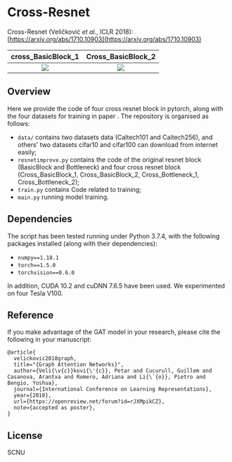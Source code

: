 # Cross-Resnet
Cross-Resnet (Veličković *et al.*, ICLR 2018): [https://arxiv.org/abs/1710.10903](https://arxiv.org/abs/1710.10903)

cross_BasicBlock_1            |  Cross_BasicBlock_2
:-------------------------:|:-------------------------:
![](https://github.com/FrankXu0808/Cross_resnet/blob/master/readme_images/1-198x1200.png?raw=true)  |  ![](https://github.com/FrankXu0808/Cross_resnet/blob/master/readme_images/1-198x1200.png?raw=true)

## Overview
Here we provide the code of four cross resnet block in pytorch, along with the four datasets for training in paper . The repository is organised as follows:
- `data/` contains two datasets data (Caltech101 and Caltech256), and others' two datasets cifar10 and cifar100 can download from internet easily;
- `resnetimprove.py` contains the code of the  original resnet block (BasicBlock and Bottleneck) and four cross resnet block (Cross_BasicBlock_1, Cross_BasicBlock_2, Cross_Bottleneck_1, Cross_Bottleneck_2);
- `train.py` contains Code related to training;
- `main.py` running model training.



## Dependencies

The script has been tested running under Python 3.7.4, with the following packages installed (along with their dependencies):

- `numpy==1.18.1`
- `torch==1.5.0`
- `torchvision==0.6.0`

In addition, CUDA 10.2 and cuDNN 7.6.5 have been used. We experimented on four Tesla V100.

## Reference
If you make advantage of the GAT model in your research, please cite the following in your manuscript:

```
@article{
  velickovic2018graph,
  title="{Graph Attention Networks}",
  author={Veli{\v{c}}kovi{\'{c}}, Petar and Cucurull, Guillem and Casanova, Arantxa and Romero, Adriana and Li{\`{o}}, Pietro and Bengio, Yoshua},
  journal={International Conference on Learning Representations},
  year={2018},
  url={https://openreview.net/forum?id=rJXMpikCZ},
  note={accepted as poster},
}
```

## License
SCNU
